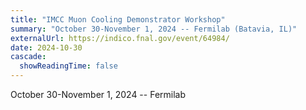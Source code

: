 ```yaml
---
title: "IMCC Muon Cooling Demonstrator Workshop"
summary: "October 30-November 1, 2024 -- Fermilab (Batavia, IL)"
externalUrl: https://indico.fnal.gov/event/64984/ 
date: 2024-10-30
cascade:
  showReadingTime: false
---
```


October 30-November 1, 2024 -- Fermilab

